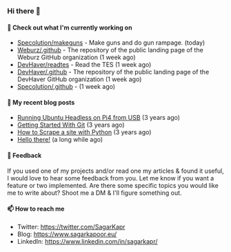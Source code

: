 ### Hi there 👋

#### 👷 Check out what I'm currently working on

- [Specolution/makeguns](https://github.com/Specolution/makeguns) - Make guns and do gun rampage. (today)
- [Weburz/.github](https://github.com/Weburz/.github) - The repository of the public landing page of the Weburz GitHub organization (1 week ago)
- [DevHaver/readtes](https://github.com/DevHaver/readtes) - Read the TES (1 week ago)
- [DevHaver/.github](https://github.com/DevHaver/.github) - The repository of the public landing page of the DevHaver GitHub organization (1 week ago)
- [Specolution/.github](https://github.com/Specolution/.github) -  (1 week ago)


#### 📜 My recent blog posts

- [Running Ubuntu Headless on Pi4 from USB](https://www.sagarkapoor.eu/raspberry-pi4-headless-ubuntu-from-usb/) (3 years ago)
- [Getting Started With Git](https://www.sagarkapoor.eu/getting-started-with-git/) (3 years ago)
- [How to Scrape a site with Python](https://www.sagarkapoor.eu/how-to-scrape-with-python/) (3 years ago)
- [Hello there!](https://www.sagarkapoor.eu/about/) (a long while ago)


#### 💬 Feedback

If you used one of my projects and/or read one my articles & found it useful, I would love to hear some feedback from you. Let me know if you want a feature or two implemented. Are there some specific topics you would like me to write about? Shoot me a DM & I'll figure something out.

#### 📫 How to reach me

- Twitter: https://twitter.com/SagarKapr
- Blog: https://www.sagarkapoor.eu/
- LinkedIn: https://www.linkedin.com/in/sagarkapr/